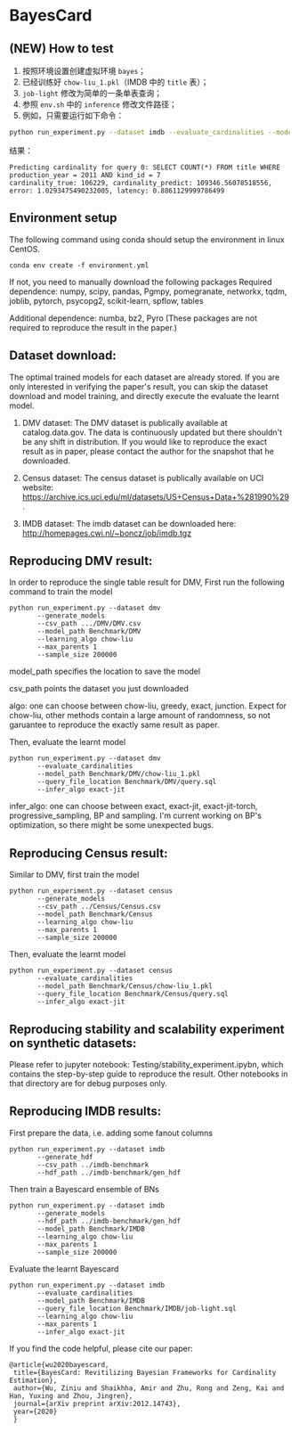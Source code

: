 # BayesCard

## (NEW) How to test

1. 按照环境设置创建虚拟环境 `bayes`；
2. 已经训练好 `chow-liu_1.pkl`（IMDB 中的 `title` 表）；
3. `job-light` 修改为简单的一条单表查询；
4. 参照 `env.sh` 中的 `inference` 修改文件路径；
5. 例如，只需要运行如下命令：
```bash
python run_experiment.py --dataset imdb --evaluate_cardinalities --model_path /path/to/BayesCard/Models/IMDB/chow-liu_1.pkl --query_file_location /path/to/BayesCard/Benchmark/IMDB/job-light.sql --learning_algo chow-liu --max_parents 1 --infer_algo exact-jit
```

结果：

```
Predicting cardinality for query 0: SELECT COUNT(*) FROM title WHERE production_year = 2011 AND kind_id = 7
cardinality_true: 106229, cardinality_predict: 109346.56078518556, error: 1.0293475490232005, latency: 0.8861129999786499
```


## Environment setup
  The following command using conda should setup the environment in linux CentOS.
  ```
  conda env create -f environment.yml
  ```
  If not, you need to manually download the following packages
  Required dependence: numpy, scipy, pandas, Pgmpy, pomegranate, networkx, tqdm, joblib, pytorch, psycopg2, scikit-learn, spflow, tables
  
  Additional dependence: numba, bz2, Pyro (These packages are not required to reproduce the result in the paper.)
  
## Dataset download:
The optimal trained models for each dataset are already stored. If you are only interested in verifying the paper's result, you can skip the dataset download and model training, and directly execute the evaluate the learnt model.
1. DMV dataset:
   The DMV dataset is publically available at catalog.data.gov. The data is continuously updated but there shouldn't be any shift in distribution. If you would
   like to reproduce the exact result as in paper, please contact the author for the snapshot that he downloaded.

2. Census dataset:
   The census dataset is publically available on UCI website: https://archive.ics.uci.edu/ml/datasets/US+Census+Data+%281990%29.

3. IMDB dataset:
   The imdb dataset can be downloaded here: http://homepages.cwi.nl/~boncz/job/imdb.tgz
   
## Reproducing DMV result:
  In order to reproduce the single table result for DMV, 
  First run the following command to train the model
  ```
  python run_experiment.py --dataset dmv
         --generate_models
         --csv_path .../DMV/DMV.csv
         --model_path Benchmark/DMV
         --learning_algo chow-liu
         --max_parents 1
         --sample_size 200000
  ```
  model_path specifies the location to save the model
  
  csv_path points the dataset you just downloaded
  
  algo: one can choose between chow-liu, greedy, exact, junction. Expect for chow-liu, other methods contain a large amount of randomness, so not garuantee to 
  reproduce the exactly same result as paper.
  
  Then, evaluate the learnt model
  ```
  python run_experiment.py --dataset dmv
         --evaluate_cardinalities
         --model_path Benchmark/DMV/chow-liu_1.pkl
         --query_file_location Benchmark/DMV/query.sql
         --infer_algo exact-jit
  ```
  infer_algo: one can choose between exact, exact-jit, exact-jit-torch, progressive_sampling, BP and sampling. I'm current working on BP's optimization, so there might be some unexpected bugs. 
  
## Reproducing Census result:
  Similar to DMV, first train the model
  ```
  python run_experiment.py --dataset census
         --generate_models
         --csv_path ../Census/Census.csv
         --model_path Benchmark/Census
         --learning_algo chow-liu
         --max_parents 1
         --sample_size 200000
  ```
  Then, evaluate the learnt model
  ```
  python run_experiment.py --dataset census
         --evaluate_cardinalities
         --model_path Benchmark/Census/chow-liu_1.pkl
         --query_file_location Benchmark/Census/query.sql
         --infer_algo exact-jit
  ```
  
## Reproducing stability and scalability experiment on synthetic datasets:
   Please refer to jupyter notebook: Testing/stability_experiment.ipybn, which contains the step-by-step guide to reproduce the result.
   Other notebooks in that directory are for debug purposes only.

## Reproducing IMDB results:
   First prepare the data, i.e. adding some fanout columns
   ```
   python run_experiment.py --dataset imdb 
          --generate_hdf 
          --csv_path ../imdb-benchmark
          --hdf_path ../imdb-benchmark/gen_hdf
   ```
   Then train a Bayescard ensemble of BNs
   ```
   python run_experiment.py --dataset imdb 
          --generate_models
          --hdf_path ../imdb-benchmark/gen_hdf
          --model_path Benchmark/IMDB
          --learning_algo chow-liu
          --max_parents 1
          --sample_size 200000
   ```
   Evaluate the learnt Bayescard
   ```
   python run_experiment.py --dataset imdb 
          --evaluate_cardinalities
          --model_path Benchmark/IMDB
          --query_file_location Benchmark/IMDB/job-light.sql
          --learning_algo chow-liu
          --max_parents 1
          --infer_algo exact-jit
   ```
   If you find the code helpful, please cite our paper:
   ```
   @article{wu2020bayescard,
    title={BayesCard: Revitilizing Bayesian Frameworks for Cardinality Estimation},
    author={Wu, Ziniu and Shaikhha, Amir and Zhu, Rong and Zeng, Kai and Han, Yuxing and Zhou, Jingren},
    journal={arXiv preprint arXiv:2012.14743},
    year={2020}
    }
   ```
  
